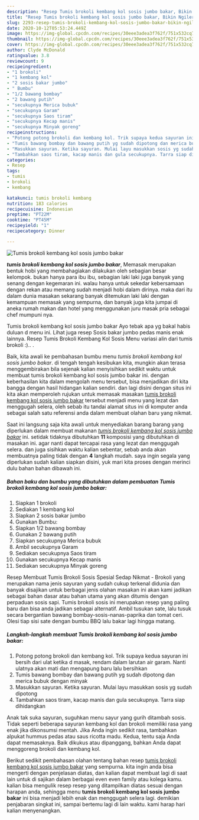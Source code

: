 ```yaml
---
description: "Resep Tumis brokoli kembang kol sosis jumbo bakar, Bikin Ngiler"
title: "Resep Tumis brokoli kembang kol sosis jumbo bakar, Bikin Ngiler"
slug: 2293-resep-tumis-brokoli-kembang-kol-sosis-jumbo-bakar-bikin-ngiler
date: 2020-10-12T05:53:24.449Z
image: https://img-global.cpcdn.com/recipes/30eee3adea3f762f/751x532cq70/tumis-brokoli-kembang-kol-sosis-jumbo-bakar-foto-resep-utama.jpg
thumbnail: https://img-global.cpcdn.com/recipes/30eee3adea3f762f/751x532cq70/tumis-brokoli-kembang-kol-sosis-jumbo-bakar-foto-resep-utama.jpg
cover: https://img-global.cpcdn.com/recipes/30eee3adea3f762f/751x532cq70/tumis-brokoli-kembang-kol-sosis-jumbo-bakar-foto-resep-utama.jpg
author: Clyde McDonald
ratingvalue: 3.8
reviewcount: 9
recipeingredient:
- "1 brokoli"
- "1 kembang kol"
- "2 sosis bakar jumbo"
- " Bumbu"
- "1/2 bawang bombay"
- "2 bawang putih"
- "secukupnya Merica bubuk"
- "secukupnya Garam"
- "secukupnya Saos tiram"
- "secukupnya Kecap manis"
- "secukupnya Minyak goreng"
recipeinstructions:
- "Potong potong brokoli dan kembang kol. Trik supaya kedua sayuran ini bersih dari ulat ketika d masak, rendam dalam larutan air garam. Nanti ulatnya akan mati dan mengapung baru lalu bersihkan"
- "Tumis bawang bombay dan bawang putih yg sudah dipotong dan merica bubuk dengan minyak"
- "Masukkan sayuran. Ketika sayuran. Mulai layu masukkan sosis yg sudah dipotong"
- "Tambahkan saos tiram, kacap manis dan gula secukupnya. Tarra siap dihidangkan"
categories:
- Resep
tags:
- tumis
- brokoli
- kembang

katakunci: tumis brokoli kembang 
nutrition: 183 calories
recipecuisine: Indonesian
preptime: "PT22M"
cooktime: "PT45M"
recipeyield: "1"
recipecategory: Dinner

---
```



![Tumis brokoli kembang kol sosis jumbo bakar](https://img-global.cpcdn.com/recipes/30eee3adea3f762f/751x532cq70/tumis-brokoli-kembang-kol-sosis-jumbo-bakar-foto-resep-utama.jpg)

<b><i>tumis brokoli kembang kol sosis jumbo bakar</i></b>, Memasak merupakan bentuk hobi yang membahagiakan dilakukan oleh sebagian besar kelompok. bukan hanya para ibu ibu, sebagian laki laki juga banyak yang senang dengan kegemaran ini. walau hanya untuk sekedar kebersamaan dengan rekan atau memang sudah menjadi hobi dalam dirinya. maka dari itu dalam dunia masakan sekarang banyak ditemukan laki laki dengan kemampuan memasak yang sempurna, dan banyak juga kita jumpai di aneka rumah makan dan hotel yang menggunakan juru masak pria sebagai chef mumpuni nya.

Tumis brokoli kembang kol sosis jumbo bakar Ayo tebak apa yg bakal habis duluan d menu ini. Lihat juga resep Sosis bakar jumbo pedas manis enak lainnya. Resep Tumis Brokoli Kembang Kol Sosis Menu variasi alin dari tumis brokoli :).. .

Baik, kita awali ke pembahasan bumbu menu <i>tumis brokoli kembang kol sosis jumbo bakar</i>. di tengah tengah kesibukan kita, mungkin akan terasa menggembirakan bila sejenak kalian menyisihkan sedikit waktu untuk membuat tumis brokoli kembang kol sosis jumbo bakar ini. dengan keberhasilan kita dalam mengolah menu tersebut, bisa menjadikan diri kita bangga dengan hasil hidangan kalian sendiri. dan lagi disini dengan situs ini kita akan memperoleh rujukan untuk memasak masakan <u>tumis brokoli kembang kol sosis jumbo bakar</u> tersebut menjadi menu yang lezat dan menggugah selera, oleh sebab itu tandai alamat situs ini di komputer anda sebagai salah satu referensi anda dalam membuat olahan baru yang nikmat.


Saat ini langsung saja kita awali untuk menyediakan barang barang yang diperlukan dalam membuat makanan <u><i>tumis brokoli kembang kol sosis jumbo bakar</i></u> ini. setidak tidaknya dibutuhkan <b>11</b> komposisi yang dibutuhkan di masakan ini. agar nanti dapat tercapai rasa yang lezat dan menggugah selera. dan juga sisihkan waktu kalian sebentar, sebab anda akan membuatnya paling tidak dengan <b>4</b> langkah mudah. saya ingin segala yang diperlukan sudah kalian siapkan disini, yuk mari kita proses dengan merinci dulu bahan bahan dibawah ini.

<!--inarticleads1-->

##### Bahan baku dan bumbu yang dibutuhkan dalam pembuatan Tumis brokoli kembang kol sosis jumbo bakar:

1. Siapkan 1 brokoli
1. Sediakan 1 kembang kol
1. Siapkan 2 sosis bakar jumbo
1. Gunakan  Bumbu:
1. Siapkan 1/2 bawang bombay
1. Gunakan 2 bawang putih
1. Siapkan secukupnya Merica bubuk
1. Ambil secukupnya Garam
1. Sediakan secukupnya Saos tiram
1. Gunakan secukupnya Kecap manis
1. Sediakan secukupnya Minyak goreng


Resep Membuat Tumis Brokoli Sosis Spesial Sedap Nikmat - Brokoli yang merupakan nama jenis sayuran yang sudah cukup terkenal didunia dan banyak disajikan untuk berbagai jenis olahan masakan ini akan kami jadikan sebagai bahan dasar atau bahan utama yang akan ditumis dengan perpaduan sosis sapi. Tumis brokoli sosis ini merupakan resep yang paling baru dan bisa anda jadikan sebagai alternatif. Ambil tusukan sate, lalu tusuk secara bergantian bawang bombay-sosis-nanas-paprika dan tomat ceri. Olesi tiap sisi sate dengan bumbu BBQ lalu bakar lagi hingga matang. 

<!--inarticleads2-->

##### Langkah-langkah membuat Tumis brokoli kembang kol sosis jumbo bakar:

1. Potong potong brokoli dan kembang kol. Trik supaya kedua sayuran ini bersih dari ulat ketika d masak, rendam dalam larutan air garam. Nanti ulatnya akan mati dan mengapung baru lalu bersihkan
1. Tumis bawang bombay dan bawang putih yg sudah dipotong dan merica bubuk dengan minyak
1. Masukkan sayuran. Ketika sayuran. Mulai layu masukkan sosis yg sudah dipotong
1. Tambahkan saos tiram, kacap manis dan gula secukupnya. Tarra siap dihidangkan


Anak tak suka sayuran, suguhkan menu sayur yang gurih ditambah sosis. Tidak seperti beberapa sayuran kembang kol dan brokoli memiliki rasa yang enak jika dikonsumsi mentah. Jika Anda ingin sedikit rasa, tambahkan alpukat hummus pedas atau saus ricotta madu. Kedua, tentu saja Anda dapat memasaknya. Baik dikukus atau dipanggang, bahkan Anda dapat menggoreng brokoli dan kembang kol. 

Berikut sedikit pembahasan olahan tentang bahan resep <u>tumis brokoli kembang kol sosis jumbo bakar</u> yang sempurna. kita ingin anda bisa mengerti dengan penjelasan diatas, dan kalian dapat membuat lagi di saat lain untuk di sajikan dalam berbagai even even family atau kolega kamu. kalian bisa mengulik resep resep yang ditampilkan diatas sesuai dengan harapan anda, sehingga menu <b>tumis brokoli kembang kol sosis jumbo bakar</b> ini bisa menjadi lebih enak dan menggugah selera lagi. demikian penjabaran singkat ini, sampai bertemu lagi di lain waktu. kami harap hari kalian menyenangkan.
